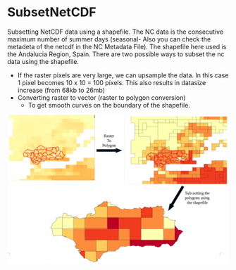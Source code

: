 # SubsetNetCDF 
Subsetting NetCDF data using a shapefile. 
The NC data is the consecutive maximum number of summer days (seasonal- Also you can check the metadeta of the netcdf in the NC Metadata File).
The shapefile here used is the Andalucia Region, Spain.
There are two possible ways to subset the nc data using the shapefile.
- If the raster pixels are very large, we can upsample the data. In this case 1 pixel becomes 10 x 10 = 100 pixels. This also results in datasize increase (from 68kb to 26mb) 
- Converting raster to vector (raster to polygon conversion)  
   - To get smooth curves on the boundary of the shapefile. 

![Structure](Images/All3.png)
